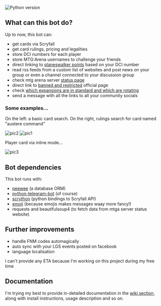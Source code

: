 ![Python version](https://img.shields.io/badge/Python-v3.6-blue.svg)

## What can this bot do?
Up to now, this bot can:
- get cards via Scryfall
- get card rulings, pricing and legalities
- store DCI numbers for each player
- store MTG:Arena usernames to challenge your friends
- direct linking to [planeswalker points](https://www.wizards.com/magic/planeswalkerpoints) based on your DCI number
- read rss feeds from a custom list of websites and post news on your group or even a channel connected to your discussion group
- check mtg arena server [status page](https://magicthegatheringarena.statuspage.io/)
- direct link to [banned and restricted](https://magic.wizards.com/game-info/gameplay/rules-and-formats/banned-restricted) official page
- check [which expansions are in standard and which are rotating](https://whatsinstandard.com)
- send a message with all the links to all your community socials

### Some examples...
On the left: a basic card search. On the right, rulings search for card named "austere command"

![pic2](https://image.ibb.co/nnUCSA/photo-2018-11-22-18-16-24.jpg) ![pic1](https://image.ibb.co/eMoHuq/photo-2018-11-22-18-16-34.jpg)  

Player card via inline mode...

![pic3](https://image.ibb.co/f5ZRLV/Inkedphoto-2018-11-22-18-16-38-LI.jpg)

## Bot dependencies
This bot runs with:

- [peewee](https://github.com/coleifer/peewee) (a database ORM)
- [python-telegram-bot](https://github.com/python-telegram-bot/python-telegram-bot) (of course)
- [scrython](https://github.com/NandaScott/Scrython) (python bindings to Scryfall API)
- [emoji](https://github.com/carpedm20/emoji) (because emojis makes messages waay more fancy!)
- requests and beautifulsoup4 (to fetch data from mtga server status website)

## Further improvements
- handle FNM codes automagically
- auto sync with your LGS events posted on facebook
- language localisation

I can't provide any ETA because I'm working on this project during my free time

## Documentation
I'm trying my best to provide in-detailed documentation in the [wiki section](https://github.com/A7F/mtg-telegram-assistant/wiki), along with install instructions, usage description and so on.
